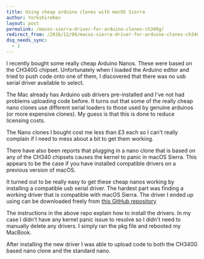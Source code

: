 ```yaml
---
title: Using cheap arduino clones with macOS Sierra
author: YorkshireKev
layout: post
permalink: /macos-sierra-driver-for-arduino-clones-ch340g/
redirect_from: /2016/12/06/macos-sierra-driver-for-arduino-clones-ch340g/
dsq_needs_sync:
  - 1
---
```

I recently bought some really cheap Arduino Nanos. These were based on the CH340G chipset. Unfortunately when I loaded the Arduino editor and tried to push code onto one of them, I discovered that there was no usb serial driver available to select.

The Mac already has Arduino usb drivers pre-installed and I've not had problems uploading code before. It turns out that some of the really cheap nano clones use different serial loaders to those used by genuine arduinos (or more expensive clones). My guess is that this is done to reduce licensing costs.

The Nano clones I bought cost me less than £3 each so I can't really complain if I need to mess about a bit to get them working.

There have also been reports that plugging in a nano clone that is based on any of the CH340 chipsets causes the kernel to panic in macOS Sierra. This appears to be the case if you have installed compatible drivers on a previous version of macOS.

It turned out to be really easy to get these cheap nanos working by installing a compatible usb serial driver. The hardest part was finding a working driver that is compatible with macOS Sierra. The driver I ended up using can be downloaded freely from [this GitHub repository](https://github.com/adrianmihalko/ch340g-ch34g-ch34x-mac-os-x-driver)

The instructions in the above repo explain how to install the drivers. In my case I didn't have any kernel panic issue to resolve so I didn't need to manually delete any drivers. I simply ran the pkg file and rebooted my MacBook.

After installing the new driver I was able to upload code to both the CH340G based nano clone and the standard nano.